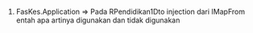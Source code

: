 
1. FasKes.Application => Pada RPendidikan1Dto injection dari IMapFrom<RPendidikan1> entah apa artinya digunakan dan tidak digunakan